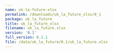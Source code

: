 ```yaml
---
name: uk-la-future-xlsx
permalink: /downloads/uk_la_future_xlsx/0_1
package: uk_la_future
title: uk_la_future_xlsx
filename: uk_la_future.xlsx
version: '0.1'
full_version: 0.1.1
file: /data/uk_la_future/0.1/uk_la_future.xlsx
---
```

